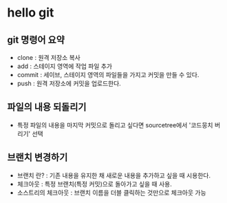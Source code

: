 # hello git

## git 명령어 요약

- clone : 원격 저장소 복사
- add : 스테이지 영역에 작업 파일 추가
- commit : 세이브, 스테이지 영역의 파일들을 가지고 커밋을 만들 수 있다.
- push : 원격 저장소에 커밋을 업로드한다.
 
 ## 파일의 내용 되돌리기

- 특정 파일의 내용을 마지막 커밋으로 돌리고 싶다면 sourcetree에서 '코드뭉치 버리기' 선택 

##  브랜치 변경하기

- 브랜치 란? : 기존 내용을 유지한 채 새로운 내용을 추가하고 싶을 때 시용한다. 
- 체크아웃 : 특정 브랜치(특정 커밋)으로 돌아가고 싶을 때 사용. 
- 소스트리의 체크아웃 : 브랜치 이름을 더블 클릭하는 것만으로 체크아웃 가능

